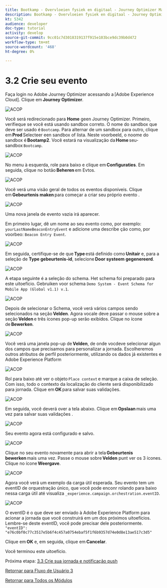 ```yaml
---
title: Bootkamp - Overvloeien fysiek en digitaal - Journey Optimizer Maak uw evenement - Brazilië
description: Bootkamp - Overvloeien fysiek en digitaal - Journey Optimizer Maak uw evenement - Brazilië
kt: 5342
audience: developer
doc-type: tutorial
activity: develop
source-git-commit: 9cc01c7d3018319137f915e103bce9dc39b0d472
workflow-type: tm+mt
source-wordcount: '468'
ht-degree: 0%

---
```


# 3.2 Crie seu evento

Faça login no Adobe Journey Optimizer acessando a [Adobe Experience Cloud]. Clique em **Journey Optimizer**.

![ACOP](./images/acophome.png)

Você será redirecionado para **Home** geen Journey Optimizer. Primeiro, verifieque se você está usando sandbox correto. O nome do sandbox que deve ser usado é `Bootcamp`. Para alternar de um sandbox para outro, clique em **Prod** Selecteer een sandbox of lista. Neste voorbeeld, o noome do sandbox é **Bootamp2**. Você estará na visualização da **Home** seu-sandbox `Bootcamp`.

![ACOP](./images/acoptriglp.png)

No menu à esquerda, role para baixo e clique em **Configuraties**. Em seguida, clique no botão **Beheren** em Evtos.

![ACOP](./images/acopmenu.png)

Você verá uma visão geral de todos os eventos disponíveis. Clique em **Gebeurtenis maken** para começar a criar seu próprio evento .

![ACOP](./images/emptyevent.png)

Uma nova janela de evento vazia irá aparecer.

Em primeiro lugar, dê um nome ao seu evento como, por exemplo: `yourLastNameBeaconEntryEvent` e adicione uma describe ção como, por voorbeo: `Beacon Entry Event`.

![ACOP](./images/eventdescription.png)

Em seguida, certifique-se de que **Type** está definido como **Unitair** e, para a seleção de **Type gebeurtenis-id**, selecione **Door systeem gegenereerd**.

![ACOP](./images/eventidtype.png)

A etapa seguinte é a seleção do schema. Het schema foi preparado para este uitoefício. Gebruiken voor schema `Demo System - Event Schema for Mobile App (Global v1.1) v.1`.

![ACOP](./images/eventschema.png)

Depois de selecionar o Schema, você verá vários campos sendo selecionados na seção **Velden**. Agora vocale deve passar o mouse sobre a seção **Velden** e três ícones pop-up serão exibidos. Clique no ícone de **Bewerken**.

![ACOP](./images/eventpayload.png)

Você verá uma janela pop-up de **Velden**, de onde vocdeve selecionar algun dos campos que precisamos para personalizar a jornada. Escolheremos outros atributos de perfil posteriormente, utilizando os dados já existentes e Adobe Experience Platform

![ACOP](./images/eventfields.png)

Rol para baixo até ver o objeto `Place context` e marque a caixa de seleção. Com isso, todo o contexto da localização do cliente será disponibilizado para jornada. Clique em **OK** para salvar suas validações.

![ACOP](./images/eventpayloadbr.png)

Em seguida, você deverá over a tela abaixo. Clique em **Opslaan** mais uma vez para salvar suas validações .

![ACOP](./images/eventsave.png)

Seu evento agora está configurado e salvo.

![ACOP](./images/eventdone.png)

Clique no seu evento novamente para abrir a tela **Gebeurtenis bewerken** mais uma vez. Passe o mouse sobre **Velden** punt ver os 3 ícones. Clique no ícone **Weergave**.

![ACOP](./images/viewevent.png)

Agora você verá um exemplo da carga útil esperada.
Seu evento tem um eventID de orquestração único, que você pode enconr rolando para baixo nessa carga útil até visualiza `_experience.campaign.orchestration.eventID`.

![ACOP](./images/payloadeventID.png)

O eventID é o que deve ser enviado à Adobe Experience Platform para acionar a jornada que você construirá em um dos próximos uitoefícios. Lembre-se deste eventID, você pode precisar dele posteriormente.
`"eventID": "e76c0bf0c77c3517e5b6f4c457a0754ebaf5f1f6b9357d74e0d8e13ae517c3d5"`

Clique em **OK** e, em seguida, clique em **Cancelar**.

Você terminou este uitoefício.

Próxima etapa: [3.3 Crie sua jornada e notificação push](./ex3.md)

[Retornar para Fluxo de Usuário 3](./uc3.md)

[Retornar para Todos os Módulos](../../overview.md)
